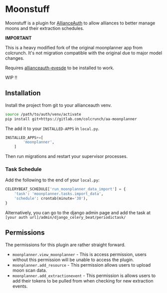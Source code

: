 # Moonstuff

Moonstuff is a plugin for [AllianceAuth](https://gitlab.com/allianceauth/allianceauth) to allow alliances to better manage moons and their
extraction schedules.

**IMPORTANT**

This is a heavy modified fork of the original moonplanner app from colcrunch. It's not migration compatible with the original due to major model changes. 

Requires [allianceauth-evesde](https://gitlab.com/ErikKalkoken/allianceauth-evesde) to be installed to work.

WIP !!

## Installation

Install the project from git to your allianceauth venv.

```bash
source /path/to/auth/venv/activate
pip install git+https://gitlab.com/colcrunch/aa-moonplanner
```

The add it to your `INSTALLED-APPS` in `local.py`.
```python
INSTALLED_APPS+=[
        'moonplanner',
    ]
```

Then run migrations and restart your supervisor processes.

### Task Schedule
Add the following to the end of your `local.py`:
```python
CELERYBEAT_SCHEDULE['run_moonplanner_data_import'] = {
    'task': 'moonplanner.tasks.import_data',
    'schedule': crontab(minute='30'),
}
```

Alternatively, you can go to the django admin page and add the task at `[your auth url]/admin/django_celery_beat/periodictask/` 

## Permissions

The permissions for this plugin are rather straight forward.

* `moonplanner.view_moonplanner` - This is access permission, users without this permission will be unable to access the plugin.
* `moonplanner.add_resource` - This permission allows users to upload moon scan data.
* `moonplanner.add_extractionevent` - This permission is allows users to add their tokens to be pulled from when checking for new extraction events. 
 